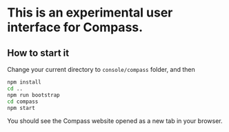 # This is an experimental user interface for Compass.

## How to start it

Change your current directory to `console/compass` folder, and then

```bash
npm install
cd ..
npm run bootstrap
cd compass
npm start
```

You should see the Compass website opened as a new tab in your browser.
